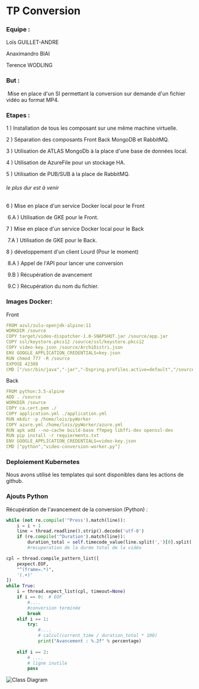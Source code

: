 # **TP Conversion**

### Equipe :

Loïs GUILLET-ANDRE

Anaximandro BIAI

Terence WODLING



### But : 

​	Mise en place d'un SI permettant la conversion sur demande d'un fichier vidéo au format MP4.

### Etapes :

1 ) Installation de tous les composant sur une même machine virtuelle.

2 ) Séparation des composants Front Back MongoDB et RabbitMQ.

3 ) Utilisation de ATLAS MongoDb à la place d'une base de données local.

4 ) Utilisation de AzureFile pour un stockage HA.

5 ) Utilisation de PUB/SUB à la place de RabbitMQ.

###### le plus dur est à venir

6 ) Mise en place d'un service Docker local pour le Front

​		6.A ) Utilisation de GKE pour le Front.

7 ) Mise en place d'un service Docker local pour le Back

​		7.A ) Utilisation de GKE pour le Back.

8 ) développement d'un client Lourd (Pour le moment)

​		8.A ) Appel de l'API pour lancer une conversion

​		9.B ) Récupération de avancement

​		9.C ) Récupération du nom du fichier.

### Images Docker:

Front

```yaml
FROM azul/zulu-openjdk-alpine:11
WORKDIR /source
COPY target/video-dispatcher-1.0-SNAPSHOT.jar /source/app.jar
COPY ssl/keystore.pkcs12 /source/ssl/keystore.pkcs12
COPY video-key.json /source/ArchiDistri.json
ENV GOOGLE_APPLICATION_CREDENTIALS=key.json
RUN chmod 777 -R /source
EXPOSE 42308
CMD ["/usr/bin/java","-jar","-Dspring.profiles.active=default","/source/app.jar"]
```

Back

```yml
FROM python:3.5-alpine
ADD . /source
WORKDIR /source
COPY ca.cert.pem ./
COPY application.yml ./application.yml
RUN mkdir -p /home/lois/pyWorker
COPY azure.yml /home/lois/pyWorker/azure.yml
RUN apk add --no-cache build-base ffmpeg libffi-dev openssl-dev
RUN pip install -r requierments.txt
ENV GOOGLE_APPLICATION_CREDENTIALS=video-key.json
CMD ["python","video-conversion-worker.py"]
```


### Deploiement Kubernetes

Nous avons utilisé les templates qui sont disponibles dans les actions de github.

### Ajouts Python

Récupération de l'avancement de la conversion (Python) :

```python
while (not re.compile('^Press').match(line)):
    i = i + 1
    line = thread.readline().strip().decode('utf-8')
    if (re.compile('^Duration').match(line)):
        duration_total = self.timecode_value(line.split(',')[0].split(' ')[1])
        #recuperation de la durée total de la vidéo

cpl = thread.compile_pattern_list([
    pexpect.EOF,
    "^(frame=.*)",
    '(.+)'
])
while True:
    i = thread.expect_list(cpl, timeout=None)
    if i == 0:  # EOF
        #....
        #conversion terminée
        break
    elif i == 1:
        try:
            #....
            # calcul(current_time / duration_total * 100)
            print("Avancement : %.2f" % percentage)
       
    elif i == 2:
        # ....
        # ligne inutile
        pass
```

![Class Diagram](http://www.plantuml.com/plantuml/png/ZL6x3jim3Dpr5OI7RDwB3aM23XtQ8K3788CUZAr65bM9If4M-VSISGodY826Ws7TyNXyR0lhp7KAYYa14nXYfWcSpsZPKrJbx6FIMK-Gj3th0R_pDI3OGDMf1mJT5w91qC_V1EtWZmA94mM76RglrM2Eo5XcPev8JdGNxv3wKwR8Cxd6uOU-QFXm_1US1SwNfDcEc5VwfjRl-zP69dXnJbSUARQSmLAyOER_6QTgIZNFXNzMhBWGO4ST8uOET85K7WLkYcb0bgb4rzxxybWtluikatUms-yNkqXk9HPmdi7sDdYCV5mitxplxdVDSjxmTDw3lcCdBzc5AKlUNDLfraONKKqK1tBcFkNzNucZKkgf3-WRDuMFC3Ad0fiD_49Jo9wHLSiG-a-DoxmWalPee66sS2sPSCtsrguQjAZQsv69-cR3GhIjr1QZgrFu2m00)


